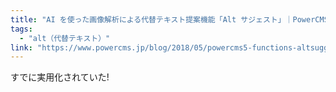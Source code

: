 ```yaml
---
title: "AI を使った画像解析による代替テキスト提案機能「Alt サジェスト」｜PowerCMS ブログ"
tags:
  - "alt（代替テキスト）"
link: "https://www.powercms.jp/blog/2018/05/powercms5-functions-altsuggest.html"
---
```


すでに実用化されていた!
